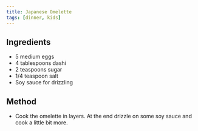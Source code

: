 ```yaml
---
title: Japanese Omelette
tags: [dinner, kids]
---
```


## Ingredients

- 5 medium eggs
- 4 tablespoons dashi
- 2 teaspoons sugar
- 1/4 teaspoon salt
- Soy sauce for drizzling

## Method

- Cook the omelette in layers. At the end drizzle on some soy sauce and cook a little bit more.
